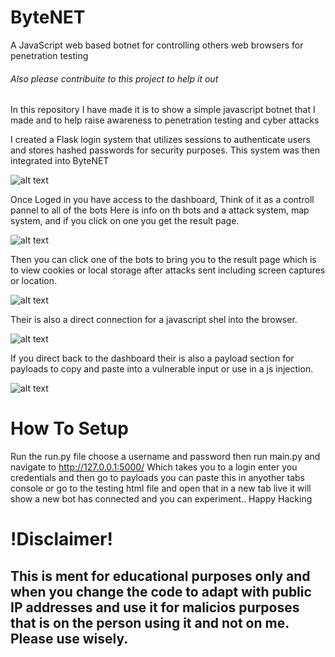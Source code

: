 # ByteNET
A JavaScript web based botnet for controlling others web browsers for penetration testing
<h6>Also please contribuite to this project to help it out</h6>

In this repository I have made it is to show a simple javascript botnet that I made and to 
help raise awareness to penetration testing and cyber attacks

I created a Flask login system that utilizes sessions to authenticate users and stores 
hashed passwords for security purposes. This system was then integrated into ByteNET

![alt text](https://github.com/fazelastblood/ByteNET/raw/main/repo/login.PNG)

Once Loged in you have access to the dashboard, Think of it as a controll pannel to all of the bots
Here is info on th bots and a attack system, map system, and if you click on one you get the result 
page.

![alt text](https://github.com/fazelastblood/ByteNET/raw/main/repo/dashboard.PNG)

Then you can click one of the bots to bring you to the result page which is to view cookies or local storage after attacks sent
including screen captures or location.

![alt text](https://github.com/fazelastblood/ByteNET/raw/main/repo/results.PNG)

Their is also a direct connection for a javascript shel into the browser.

![alt text](https://github.com/fazelastblood/ByteNET/raw/main/repo/reverseshell.PNG)

If you direct back to the dashboard their is also a payload section for payloads to copy and paste into
a vulnerable input or use in a js injection.

![alt text](https://github.com/fazelastblood/ByteNET/raw/main/repo/payload.PNG)

# How To Setup
Run the run.py file choose a username and password then run main.py and navigate to http://127.0.0.1:5000/
Which takes you to a login enter you credentials and then go to payloads you can paste this in anyother tabs 
console or go to the testing html file and open that in a new tab live it will show a new bot has connected
and you can experiment.. Happy Hacking 

# !Disclaimer!
<h2>This is ment for educational purposes only and when you change the code to adapt with public IP 
addresses and use it for malicios purposes that is on the person using it and not on me. Please use wisely.</h2>
